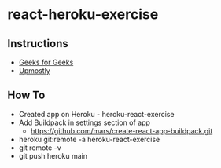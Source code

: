 # react-heroku-exercise
## Instructions 
- [Geeks for Geeks](https://www.geeksforgeeks.org/how-to-deploy-react-app-to-heroku/)
- [Upmostly](https://upmostly.com/tutorials/deploy-a-react-app-to-heroku-for-free)
## How To
- Created app on Heroku - heroku-react-exercise
- Add Buildpack in settings section of app<br>
    - https://github.com/mars/create-react-app-buildpack.git
- heroku git:remote -a heroku-react-exercise
- git remote -v
- git push heroku main